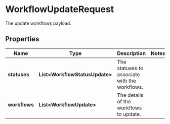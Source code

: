 

# WorkflowUpdateRequest

The update workflows payload.

## Properties

| Name | Type | Description | Notes |
|------------ | ------------- | ------------- | -------------|
|**statuses** | **List&lt;WorkflowStatusUpdate&gt;** | The statuses to associate with the workflows. |  |
|**workflows** | **List&lt;WorkflowUpdate&gt;** | The details of the workflows to update. |  |



